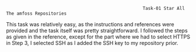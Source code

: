                                                         Task-01 Star All The amfoss Repositories

This task was relatively easy, as the instructions and references were provided and the task itself was pretty straightforward. I followed the steps as given in the reference, except for the part where we had to select HTTPS in Step 3, I selected SSH as I added the SSH key to my repository prior.
